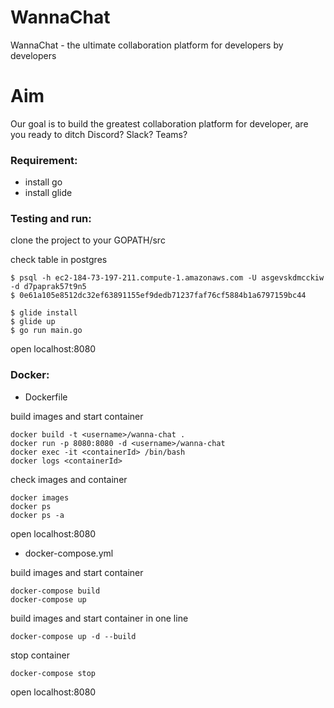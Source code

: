 # WannaChat
WannaChat - the ultimate collaboration platform for developers by developers

# Aim
Our goal is to build the greatest collaboration platform for developer, are you ready to ditch Discord? Slack? Teams?

### Requirement:
 - install go
 - install glide

### Testing and run:

clone the project to your GOPATH/src

check table in postgres
```
$ psql -h ec2-184-73-197-211.compute-1.amazonaws.com -U asgevskdmcckiw -d d7paprak57t9n5
$ 0e61a105e8512dc32ef63891155ef9dedb71237faf76cf5884b1a6797159bc44
```

```
$ glide install
$ glide up
$ go run main.go
```

open localhost:8080

### Docker:

- Dockerfile

build images and start container
```
docker build -t <username>/wanna-chat .
docker run -p 8080:8080 -d <username>/wanna-chat
docker exec -it <containerId> /bin/bash
docker logs <containerId>
```

check images and container
```
docker images
docker ps
docker ps -a
```

open localhost:8080

- docker-compose.yml

build images and start container
```
docker-compose build
docker-compose up
```
build images and start container in one line
```
docker-compose up -d --build
```

stop container
```
docker-compose stop
```

open localhost:8080
